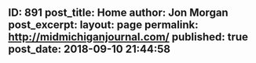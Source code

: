 ---
---
ID: 891
post_title: Home
author: Jon Morgan
post_excerpt:
layout: page
permalink: http://midmichiganjournal.com/
published: true
post_date: 2018-09-10 21:44:58
---